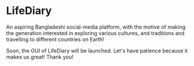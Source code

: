# LifeDiary
An aspiring Bangladeshi social-media platform, with the motive of making the generation interested in exploring various cultures, and traditions and travelling to different countries on Earth!

Soon, the GUI of LifeDiary will be launched. Let's have patience because it makes us great!
Thank you!
